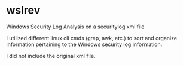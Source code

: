 # wslrev
Windows Security Log Analysis on a securitylog.xml file

I utilized different linux cli cmds (grep, awk, etc.) to sort and organize information pertaining to the Windows security log information.

I did not include the original xml file. 
